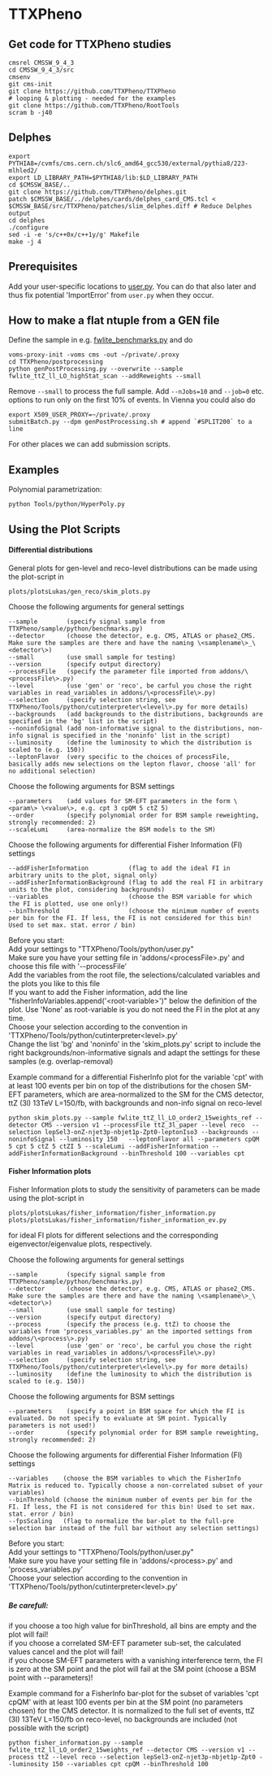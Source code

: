 # TTXPheno
## Get code for TTXPheno studies

```
cmsrel CMSSW_9_4_3
cd CMSSW_9_4_3/src
cmsenv
git cms-init
git clone https://github.com/TTXPheno/TTXPheno
# looping & plotting - needed for the examples
git clone https://github.com/TTXPheno/RootTools
scram b -j40
```

## Delphes
```
export PYTHIA8=/cvmfs/cms.cern.ch/slc6_amd64_gcc530/external/pythia8/223-mlhled2/
export LD_LIBRARY_PATH=$PYTHIA8/lib:$LD_LIBRARY_PATH
cd $CMSSW_BASE/..
git clone https://github.com/TTXPheno/delphes.git
patch $CMSSW_BASE/../delphes/cards/delphes_card_CMS.tcl < $CMSSW_BASE/src/TTXPheno/patches/slim_delphes.diff # Reduce Delphes output
cd delphes
./configure
sed -i -e 's/c++0x/c++1y/g' Makefile
make -j 4 
```

## Prerequisites
Add your user-specific locations to [user.py](https://github.com/TTXPheno/TTXPheno/blob/master/Tools/python/user.py).
You can do that also later and thus fix potential 'ImportError' from `user.py`  when they occur. 

## How to make a flat ntuple from a GEN file
Define the sample in e.g. [fwlite_benchmarks.py](https://github.com/TTXPheno/TTXPheno/blob/master/samples/python/fwlite_benchmarks.py) and do 
```
voms-proxy-init -voms cms -out ~/private/.proxy
cd TTXPheno/postprocessing
python genPostProcessing.py --overwrite --sample fwlite_ttZ_ll_LO_highStat_scan --addReweights --small
```
Remove `--small` to process the full sample. Add `--nJobs=10` and `--job=0` etc. options to run only on the first 10% of events. In Vienna you could also do 
```
export X509_USER_PROXY=~/private/.proxy
submitBatch.py --dpm genPostProcessing.sh # append `#SPLIT200` to a line
``` 
For other places we can add submission scripts.

## Examples
Polynomial parametrization:
```
python Tools/python/HyperPoly.py
```

## Using the Plot Scripts  

#### Differential distributions
General plots for gen-level and reco-level distributions can be made using the plot-script in
```
plots/plotsLukas/gen_reco/skim_plots.py
``` 
Choose the following arguments for general settings  
``` 
--sample        (specify signal sample from TTXPheno/sample/python/benchmarks.py)  
--detector      (choose the detector, e.g. CMS, ATLAS or phase2_CMS. Make sure the samples are there and have the naming \<samplename\>_\<detector\>)  
--small         (use small sample for testing)  
--version       (specify output directory)  
--processFile   (specify the parameter file imported from addons/\<processFile\>.py)  
--level         (use 'gen' or 'reco', be carful you chose the right variables in read_variables in addons/\<processFile\>.py)  
--selection     (specify selection string, see TTXPheno/Tools/python/cutinterpreter\<level\>.py for more details)  
--backgrounds   (add backgrounds to the distributions, backgrounds are specified in the 'bg' list in the script)  
--noninfoSignal (add non-informative signal to the distributions, non-info signal is specified in the 'noninfo' list in the script)  
--luminosity    (define the luminosity to which the distribution is scaled to (e.g. 150))  
--leptonFlavor  (very specific to the choices of processFile, basically adds new selections on the lepton flavor, choose 'all' for no additional selection)  
``` 
Choose the following arguments for BSM settings  
``` 
--parameters    (add values for SM-EFT parameters in the form \<param\> \<value\>, e.g. cpt 3 cpQM 5 ctZ 5)  
--order         (specify polynomial order for BSM sample reweighting, strongly recommended: 2)  
--scaleLumi     (area-normalize the BSM models to the SM)  
``` 
Choose the following arguments for differential Fisher Information (FI) settings  
``` 
--addFisherInformation           (flag to add the ideal FI in arbitrary units to the plot, signal only)  
--addFisherInformationBackground (flag to add the real FI in arbitrary units to the plot, considering backgrounds)  
--variables                      (choose the BSM variable for which the FI is plotted, use one only!)  
--binThreshold                   (choose the minimum number of events per bin for the FI. If less, the FI is not considered for this bin! Used to set max. stat. error / bin)  
``` 

Before you start:  
Add your settings to "TTXPheno/Tools/python/user.py"  
Make sure you have your setting file in 'addons/\<processFile\>.py' and choose this file with '--processFile'  
Add the variables from the root file, the selections/calculated variables and the plots you like to this file  
If you want to add the Fisher information, add the line "fisherInfoVariables.append('\<root-variable\>')" below the definition of the plot. Use 'None' as root-variable is you do not need the FI in the plot at any time.  
Choose your selection according to the convention in 'TTXPheno/Tools/python/cutinterpreter\<level\>.py'  
Change the list 'bg' and 'noninfo' in the 'skim_plots.py' script to include the right backgrounds/non-informative signals and adapt the settings for these samples (e.g. overlap-removal)  
  
Example command for a differential FisherInfo plot for the variable 'cpt' with at least 100 events per bin on top of the distributions for the chosen SM-EFT parameters, which are area-normalized to the SM for the CMS detector, ttZ (3l) 13TeV L=150/fb, with backgrounds and non-info signal on reco-level  
``` 
python skim_plots.py --sample fwlite_ttZ_ll_LO_order2_15weights_ref --detector CMS --version v1 --processFile ttZ_3l_paper --level reco  --selection lepSel3-onZ-njet3p-nbjet1p-Zpt0-leptonIso3 --backgrounds --noninfoSignal --luminosity 150   --leptonFlavor all --parameters cpQM 5 cpt 5 ctZ 5 ctZI 5 --scaleLumi --addFisherInformation --addFisherInformationBackground --binThreshold 100 --variables cpt  
``` 

#### Fisher Information plots
Fisher Information plots to study the sensitivity of parameters can be made using the plot-script in  
```
plots/plotsLukas/fisher_information/fisher_information.py  
plots/plotsLukas/fisher_information/fisher_information_ev.py  
``` 
for ideal FI plots for different selections and the corresponding eigenvector/eigenvalue plots, respectively.  
  
Choose the following arguments for general settings  
``` 
--sample        (specify signal sample from TTXPheno/sample/python/benchmarks.py)  
--detector      (choose the detector, e.g. CMS, ATLAS or phase2_CMS. Make sure the samples are there and have the naming \<samplename\>_\<detector\>)  
--small         (use small sample for testing)  
--version       (specify output directory)  
--process       (specify the process (e.g. ttZ) to choose the variables from 'process_variables.py' an the imported settings from addons/\<process\>.py)  
--level         (use 'gen' or 'reco', be carful you chose the right variables in read_variables in addons/\<processFile\>.py)  
--selection     (specify selection string, see TTXPheno/Tools/python/cutinterpreter\<level\>.py for more details)  
--luminosity    (define the luminosity to which the distribution is scaled to (e.g. 150))  
``` 
Choose the following arguments for BSM settings  
``` 
--parameters    (specify a point in BSM space for which the FI is evaluated. Do not specify to evaluate at SM point. Typically parameters is not used!)  
--order         (specify polynomial order for BSM sample reweighting, strongly recommended: 2)  
``` 
Choose the following arguments for differential Fisher Information (FI) settings  
``` 
--variables    (choose the BSM variables to which the FisherInfo Matrix is reduced to. Typically choose a non-correlated subset of your variables)  
--binThreshold (choose the minimum number of events per bin for the FI. If less, the FI is not considered for this bin! Used to set max. stat. error / bin)  
--fpsScaling   (flag to normalize the bar-plot to the full-pre selection bar instead of the full bar without any selection settings)  
``` 
  
Before you start:  
Add your settings to "TTXPheno/Tools/python/user.py"  
Make sure you have your setting file in 'addons/\<process\>.py' and 'process_variables.py'  
Choose your selection according to the convention in 'TTXPheno/Tools/python/cutinterpreter\<level\>.py'  
  
##### Be carefull:  
if you choose a too high value for binThreshold, all bins are empty and the plot will fail!  
if you choose a correlated SM-EFT parameter sub-set, the calculated values cancel and the plot will fail!  
if you choose SM-EFT parameters with a vanishing interference term, the FI is zero at the SM point and the plot will fail at the SM point (choose a BSM point with --parameters)!  

Example command for a FisherInfo bar-plot for the subset of variables 'cpt cpQM' with at least 100 events per bin at the SM point (no parameters chosen) for the CMS detector. It is normalized to the full set of events, ttZ (3l) 13TeV L=150/fb on reco-level, no backgrounds are included (not possible with the script)  
``` 
python fisher_information.py --sample fwlite_ttZ_ll_LO_order2_15weights_ref --detector CMS --version v1 --process ttZ --level reco --selection lepSel3-onZ-njet3p-nbjet1p-Zpt0 --luminosity 150 --variables cpt cpQM --binThreshold 100  
``` 
  




